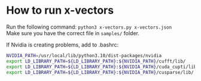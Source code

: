# How to run x-vectors
Run the following command: `python3 x-vectors.py x-vectors.json` \
Make sure you have the correct file in `samples/` folder.

If Nvidia is creating problems, add to .bashrc:

```bash
NVIDIA_PATH=/usr/local/lib/python3.10/dist-packages/nvidia
export LD_LIBRARY_PATH=${LD_LIBRARY_PATH}:${NVIDIA_PATH}/cufft/lib/
export LD_LIBRARY_PATH=${LD_LIBRARY_PATH}:${NVIDIA_PATH}/cuda_cupti/lib/
export LD_LIBRARY_PATH=${LD_LIBRARY_PATH}:${NVIDIA_PATH}/cusparse/lib/
```
